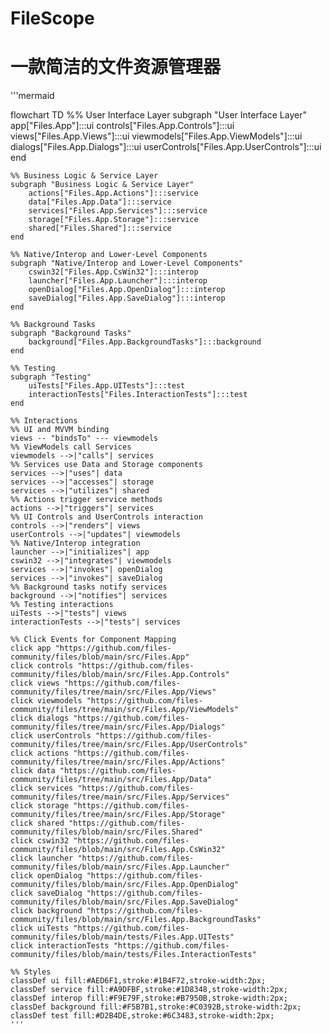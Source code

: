 # FileScope

# 一款简洁的文件资源管理器

'''mermaid

flowchart TD
    %% User Interface Layer
    subgraph "User Interface Layer"
        app["Files.App"]:::ui
        controls["Files.App.Controls"]:::ui
        views["Files.App.Views"]:::ui
        viewmodels["Files.App.ViewModels"]:::ui
        dialogs["Files.App.Dialogs"]:::ui
        userControls["Files.App.UserControls"]:::ui
    end

    %% Business Logic & Service Layer
    subgraph "Business Logic & Service Layer"
        actions["Files.App.Actions"]:::service
        data["Files.App.Data"]:::service
        services["Files.App.Services"]:::service
        storage["Files.App.Storage"]:::service
        shared["Files.Shared"]:::service
    end

    %% Native/Interop and Lower-Level Components
    subgraph "Native/Interop and Lower-Level Components"
        cswin32["Files.App.CsWin32"]:::interop
        launcher["Files.App.Launcher"]:::interop
        openDialog["Files.App.OpenDialog"]:::interop
        saveDialog["Files.App.SaveDialog"]:::interop
    end

    %% Background Tasks
    subgraph "Background Tasks"
        background["Files.App.BackgroundTasks"]:::background
    end

    %% Testing
    subgraph "Testing"
        uiTests["Files.App.UITests"]:::test
        interactionTests["Files.InteractionTests"]:::test
    end

    %% Interactions
    %% UI and MVVM binding
    views -- "bindsTo" --- viewmodels
    %% ViewModels call Services
    viewmodels -->|"calls"| services
    %% Services use Data and Storage components
    services -->|"uses"| data
    services -->|"accesses"| storage
    services -->|"utilizes"| shared
    %% Actions trigger service methods
    actions -->|"triggers"| services
    %% UI Controls and UserControls interaction
    controls -->|"renders"| views
    userControls -->|"updates"| viewmodels
    %% Native/Interop integration
    launcher -->|"initializes"| app
    cswin32 -->|"integrates"| viewmodels
    services -->|"invokes"| openDialog
    services -->|"invokes"| saveDialog
    %% Background tasks notify services
    background -->|"notifies"| services
    %% Testing interactions
    uiTests -->|"tests"| views
    interactionTests -->|"tests"| services

    %% Click Events for Component Mapping
    click app "https://github.com/files-community/files/blob/main/src/Files.App"
    click controls "https://github.com/files-community/files/blob/main/src/Files.App.Controls"
    click views "https://github.com/files-community/files/tree/main/src/Files.App/Views"
    click viewmodels "https://github.com/files-community/files/tree/main/src/Files.App/ViewModels"
    click dialogs "https://github.com/files-community/files/tree/main/src/Files.App/Dialogs"
    click userControls "https://github.com/files-community/files/tree/main/src/Files.App/UserControls"
    click actions "https://github.com/files-community/files/tree/main/src/Files.App/Actions"
    click data "https://github.com/files-community/files/tree/main/src/Files.App/Data"
    click services "https://github.com/files-community/files/tree/main/src/Files.App/Services"
    click storage "https://github.com/files-community/files/tree/main/src/Files.App/Storage"
    click shared "https://github.com/files-community/files/blob/main/src/Files.Shared"
    click cswin32 "https://github.com/files-community/files/blob/main/src/Files.App.CsWin32"
    click launcher "https://github.com/files-community/files/blob/main/src/Files.App.Launcher"
    click openDialog "https://github.com/files-community/files/blob/main/src/Files.App.OpenDialog"
    click saveDialog "https://github.com/files-community/files/blob/main/src/Files.App.SaveDialog"
    click background "https://github.com/files-community/files/blob/main/src/Files.App.BackgroundTasks"
    click uiTests "https://github.com/files-community/files/blob/main/tests/Files.App.UITests"
    click interactionTests "https://github.com/files-community/files/blob/main/tests/Files.InteractionTests"

    %% Styles
    classDef ui fill:#AED6F1,stroke:#1B4F72,stroke-width:2px;
    classDef service fill:#A9DFBF,stroke:#1D8348,stroke-width:2px;
    classDef interop fill:#F9E79F,stroke:#B7950B,stroke-width:2px;
    classDef background fill:#F5B7B1,stroke:#C0392B,stroke-width:2px;
    classDef test fill:#D2B4DE,stroke:#6C3483,stroke-width:2px;
    '''